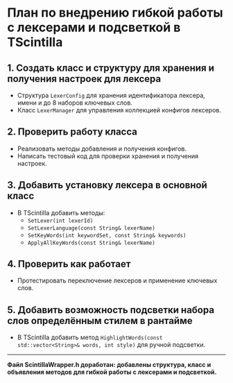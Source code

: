 # План по внедрению гибкой работы с лексерами и подсветкой в TScintilla

## 1. Создать класс и структуру для хранения и получения настроек для лексера
- Структура `LexerConfig` для хранения идентификатора лексера, имени и до 8 наборов ключевых слов.
- Класс `LexerManager` для управления коллекцией конфигов лексеров.

## 2. Проверить работу класса
- Реализовать методы добавления и получения конфигов.
- Написать тестовый код для проверки хранения и получения настроек.

## 3. Добавить установку лексера в основной класс
- В TScintilla добавить методы:
  - `SetLexer(int lexerId)`
  - `SetLexerLanguage(const String& lexerName)`
  - `SetKeyWords(int keywordSet, const String& keywords)`
  - `ApplyAllKeyWords(const String& lexerName)`

## 4. Проверить как работает
- Протестировать переключение лексеров и применение ключевых слов.

## 5. Добавить возможность подсветки набора слов определённым стилем в рантайме
- В TScintilla добавить метод `HighlightWords(const std::vector<String>& words, int style)` для ручной подсветки.

---

**Файл ScintillaWrapper.h доработан: добавлены структура, класс и объявления методов для гибкой работы с лексерами и подсветкой.**
